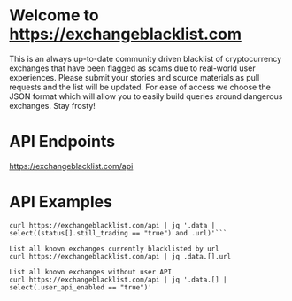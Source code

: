 # Welcome to https://exchangeblacklist.com
This is an always up-to-date community driven blacklist of cryptocurrency exchanges that have been flagged as scams due to real-world user experiences.  Please submit your stories and source materials as pull requests and the list will be updated.  For ease of access we choose the JSON format which will allow you to easily build queries around dangerous exchanges.  Stay frosty!

# API Endpoints
https://exchangeblacklist.com/api

# API Examples
```List all blacklisted exchanges still trading
curl https://exchangeblacklist.com/api | jq '.data | select((status[].still_trading == "true") and .url)'```

List all known exchanges currently blacklisted by url
curl https://exchangeblacklist.com/api | jq .data.[].url

List all known exchanges without user API
curl https://exchangeblacklist.com/api | jq '.data.[] | select(.user_api_enabled == "true")'
